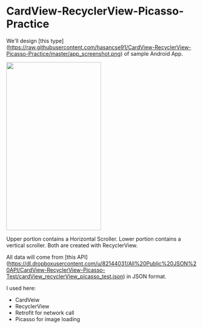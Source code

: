 # CardView-RecyclerView-Picasso-Practice

We'll design [this type] (https://raw.githubusercontent.com/hasancse91/CardView-RecyclerView-Picasso-Practice/master/app_screenshot.png) of sample Android App.

<img src="https://raw.githubusercontent.com/hasancse91/CardView-RecyclerView-Picasso-Practice/master/app_screenshot.png" width="250" height="444" />

Upper portion contains a Horizontal Scroller. Lower portion contains a vertical scroller. Both are created with RecyclerView.

All data will come from [this API] (https://dl.dropboxusercontent.com/u/82144031/All%20Public%20JSON%20API/CardView-RecyclerView-Picasso-Test/cardView_recyclerView_picasso_test.json) in JSON format.

I used here:
- CardVeiw
- RecyclerView
- Retrofit for network call
- Picasso for image loading
